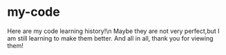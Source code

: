 # my-code
Here are my code learning history!\n
Maybe they are not very perfect,but I am still learning to make them better.
And all in all, thank you for viewing them!
